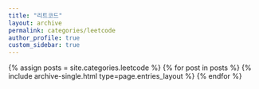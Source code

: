 ```yaml
---
title: "리트코드"
layout: archive
permalink: categories/leetcode
author_profile: true
custom_sidebar: true
---
```



{% assign posts = site.categories.leetcode %}
{% for post in posts %} {% include archive-single.html type=page.entries_layout %} {% endfor %}